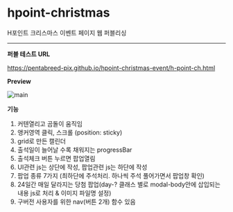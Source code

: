 # hpoint-christmas

H포인트 크리스마스 이벤트 페이지 웹 퍼블리싱


---

**퍼블 테스트 URL**

<https://pentabreed-pix.github.io/hpoint-christmas-event/h-point-ch.html>


**Preview**

![main](https://github.com/pentabreed-pix/hpoint-christmas-event/blob/main/src/assets/images/h-point-christmas/main.gif)


**기능**

1. 커텐열리고 곰돌이 움직임
2. 앵커영역 클릭, 스크롤 (position: sticky)
3. grid로 만든 캘린더
4. 출석일이 늘어날 수록 채워지는 progressBar 
5. 출석체크 버튼 누르면 팝업열림
6. UI관련 js는 상단에 작성, 팝업관련 js는 하단에 작성
7. 팝업 종류 7가지 (최하단에 주석처리. 하나씩 주석 풀어가면서 팝업창 확인)
8. 24일간 매일 달라지는 당첨 팝업(day-? 클래스 별로 modal-body안에 삽입되는 내용 js로 처리 & 이미지 파일명 설정)
9. 구버전 사용자를 위한 nav(버튼 2개) 함수 있음